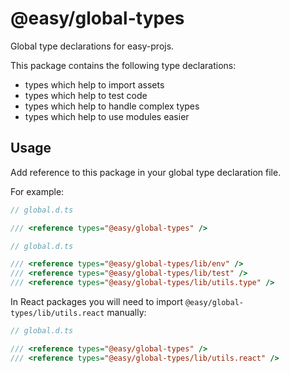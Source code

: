 # @easy/global-types

Global type declarations for easy-projs.

This package contains the following type declarations:
- types which help to import assets
- types which help to test code
- types which help to handle complex types
- types which help to use modules easier

## Usage

Add reference to this package in your global type declaration file.

For example:

```ts
// global.d.ts

/// <reference types="@easy/global-types" />
```

```ts
// global.d.ts

/// <reference types="@easy/global-types/lib/env" />
/// <reference types="@easy/global-types/lib/test" />
/// <reference types="@easy/global-types/lib/utils.type" />
```

In React packages you will need to import `@easy/global-types/lib/utils.react` manually:

```ts
// global.d.ts

/// <reference types="@easy/global-types" />
/// <reference types="@easy/global-types/lib/utils.react" />
```
